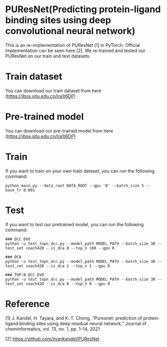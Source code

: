 # PUResNet(Predicting protein-ligand binding sites using deep convolutional neural network)
This is an re-implementation of PUResNet [1] in PyTorch. Official implementation can be seen here [2]. We re-trained and tested our PUResNet on our train and test datasets.

# Train dataset
You can download our train dataset from here (https://jbox.sjtu.edu.cn/l/a1t6DP)

# Pre-trained model
You can download our pre-trained model from here (https://jbox.sjtu.edu.cn/l/a1t6DP)

# Train
If you want to train on your own train dataset, you can run the following command:
```
python main.py --data_root DATA_ROOT --gpu '0' --batch_size 5 --base_lr 0.001
```


# Test
If you want to test our pretrained model, you can run the following command:
```
### DCC DVO
python -u test_topn_dcc.py --model_path MODEL_PATH --batch_size 30 --test_set coach420 --is_dca 0 --top_n 100 --gpu 0

### DCA
python -u test_topn_dcc.py --model_path MODEL_PATH --batch_size 30 --test_set coach420 --is_dca 1 --top_n 2 --gpu 0

### TOP-N DCC DVO
python -u test_topn_dcc.py --model_path MODEL_PATH --batch_size 30 --test_set coach420 --is_dca 0 --top_n 0 --gpu 0
```



# Reference
[1] J. Kandel, H. Tayara, and K. T. Chong, “Puresnet: prediction of protein-ligand binding sites using deep residual neural network,” Journal of cheminformatics, vol. 13, no. 1, pp. 1–14, 2021

[2] https://github.com/jivankandel/PUResNet